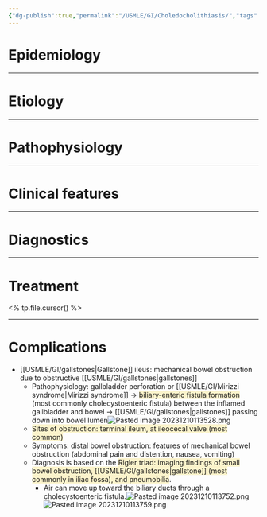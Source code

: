 ```yaml
---
{"dg-publish":true,"permalink":"/USMLE/GI/Choledocholithiasis/","tags":["t1"]}
---
```


# Epidemiology


---
# Etiology


---
# Pathophysiology


---
# Clinical features


---
# Diagnostics


---
# Treatment
<% tp.file.cursor() %>

---
# Complications
- [[USMLE/GI/gallstones\|Gallstone]] ileus: mechanical bowel obstruction due to obstructive [[USMLE/GI/gallstones\|gallstones]]
	- Pathophysiology: gallbladder perforation or [[USMLE/GI/Mirizzi syndrome\|Mirizzi syndrome]] → <span style="background:rgba(240, 200, 0, 0.2)">biliary-enteric fistula formation</span> (most commonly cholecystoenteric fistula) between the inflamed gallbladder and bowel → [[USMLE/GI/gallstones\|gallstones]] passing down into bowel lumen![Pasted image 20231210113528.png](/img/user/appendix/Pasted%20image%2020231210113528.png)
	- <span style="background:rgba(240, 200, 0, 0.2)">Sites of obstruction: terminal ileum, at ileocecal valve (most common)</span>
	- Symptoms: distal bowel obstruction: features of mechanical bowel obstruction (abdominal pain and distention, nausea, vomiting)
	- Diagnosis is based on the <span style="background:rgba(240, 200, 0, 0.2)">Rigler triad: imaging findings of small bowel obstruction, [[USMLE/GI/gallstones\|gallstone]] (most commonly in iliac fossa), and pneumobilia</span>.
		- Air can move up toward the biliary ducts through a cholecystoenteric fistula.![Pasted image 20231210113752.png](/img/user/appendix/Pasted%20image%2020231210113752.png)![Pasted image 20231210113759.png](/img/user/appendix/Pasted%20image%2020231210113759.png)
